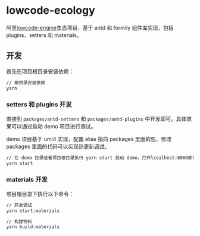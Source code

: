 # lowcode-ecology

阿里[lowcode-engine](https://lowcode-engine.cn/)生态项目，基于 antd 和 formily 组件库实现，包括 plugins、setters 和 materials。

## 开发

首先在项目根目录安装依赖：

```bash
// 根目录安装依赖
yarn
```

### setters 和 plugins 开发

直接到 `packages/antd-setters` 和 `packages/antd-plugins` 中开发即可。具体效果可以通过启动 demo 项目进行调试。

demo 项目基于 umi4 实现，配置 alias 指向 packages 里面的包，修改 packages 里面的代码可以实现热更新调试。

```bash
// 在 demo 目录或者项目根目录执行 yarn start 启动 demo，打开lcoalhost:8000即可访问
yarn start
```

### materials 开发

项目根目录下执行以下命令：

```bash
// 开发调试
yarn start:materials

// 构建物料
yarn build:materials
```
